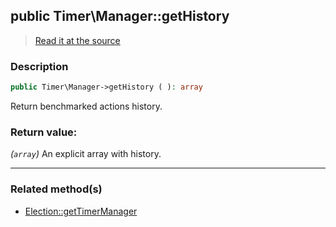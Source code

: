 ## public Timer\Manager::getHistory

> [Read it at the source](https://github.com/julien-boudry/Condorcet/blob/master/src/Timer/Manager.php#L73)

### Description    

```php
public Timer\Manager->getHistory ( ): array
```

Return benchmarked actions history.
    

### Return value:   

*(`array`)* An explicit array with history.


---------------------------------------

### Related method(s)      

* [Election::getTimerManager](/Docs/ApiReferences/Election%20Class/public%20Election--getTimerManager.md)    
